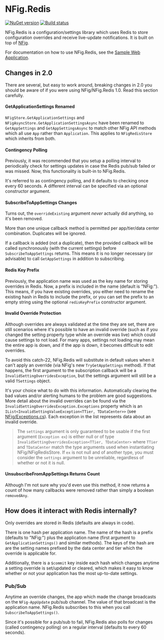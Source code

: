 # NFig.Redis

[![NuGet version](https://badge.fury.io/nu/NFig.Redis.svg)](http://badge.fury.io/nu/NFig.Redis)
[![Build status](https://ci.appveyor.com/api/projects/status/9erli0y6pmmig9wh/branch/master?svg=true)](https://ci.appveyor.com/project/bretcope/nfig-redis/branch/master)

NFig.Redis is a configuration/settings library which uses Redis to store configuration overrides and receive live-update notifications. It is built on top of [NFig](https://github.com/NFig/NFig).

For documentation on how to use NFig.Redis, see the [Sample Web Application](https://github.com/NFig/SampleWebApplication).

## Changes in 2.0

There are several, but easy to work around, breaking changes in 2.0 you should be aware of if you were using NFig/NFig.Redis 1.0. Read this section carefully.

#### GetApplicationSettings Renamed

`NFigStore.GetApplicationSettings` and `NFigAsyncStore.GetApplicationSettingsAsync` have been renamed to `GetAppSettings` and `GetAppSettingsAsync` to match other NFig API methods which all use `App` rather than `Application`. This applies to `NFigRedisStore` which inherits from both.

#### Contingency Polling

Previously, it was recommended that you setup a polling interval to periodically check for settings updates in case the Redis pub/sub failed or was missed. Now, this functionality is built-in to NFig.Redis.

It's referred to as contingency polling, and it defaults to checking once every 60 seconds. A different interval can be specified via an optional constructor argument.

#### SubscribeToAppSettings Changes

Turns out, the `overrideExisting` argument _never_ actually did anything, so it's been removed.

More than one unique callback method is permitted per app/tier/data center combination. Duplicates will be ignored.

If a callback is added (not a duplicate), then the provided callback will be called synchronously (with the current settings) before `SubscribeToAppSettings` returns. This means it is no longer necessary (or advisable) to call `GetAppSettings` in addition to subscribing.

#### Redis Key Prefix

Previously, the application name was used as the key name for storing overrides in Redis. Now, a prefix is included in the name (default is "NFig:"). This means, if you have existing overrides, you either need to rename the existing hash in Redis to include the prefix, or you can set the prefix to an empty string using the optional `redisKeyPrefix` constructor argument.

#### Invalid Override Protection

Although overrides are always validated at the time they are set, there are still scenarios where it's possible to have an invalid override (such as if you changed the setting property type while an override was live) which could cause settings to not load. For many apps, settings not loading may mean the entire app is down, and if the app is down, it becomes difficult to edit overrides.

To avoid this catch-22, NFig.Redis will substitute in default values when it can't apply an override (via NFig's new `TryGetAppSettings` method). If that happens, the first argument to the subscription callback will be a `InvalidSettingOverridesException`, but the settings argument will still be a valid `TSettings` object.

It's your choice what to do with this information. Automatically clearing the bad values and/or alerting humans to the problem are good suggestions. More detail about the invalid overrides can be found via the `InvalidSettingOverridesException.Exceptions` property which is an `IList<InvalidSettingValueException<TTier, TDataCenter>>` (see [NFig/Exceptions.cs](https://github.com/NFig/NFig/blob/master/NFig/Exceptions.cs)). Each exception in the list represents data about an invalid override.

> The `settings` argument is only guaranteed to be usable if the first argument (`Exception ex`) is either null or of type `InvalidSettingOverridesException<TTier, TDataCenter>` where `TTier` and `TDataCenter` match the type arguments used when instantiating NFig/NFigRedisStore. If `ex` is not null and of another type, you must consider the `settings` argument to be unreliable, regardless of whether or not it is null.

#### UnsubscribeFromAppSettings Returns Count

Although I'm not sure why you'd even use this method, it now returns a count of how many callbacks were removed rather than simply a boolean  `removedAny`.

## How does it interact with Redis internally?

Only overrides are stored in Redis (defaults are always in code).

There is one hash per application name. The name of the hash is a prefix (defaults to "NFig:") plus the application name (first argument to `GetApplicationSettings()` and similar methods). The keys of the hash are are the setting names prefixed by the data center and tier which the override is applicable for.

Additionally, there is a `$commit` key inside each hash which changes anytime a setting override is set/updated or cleared, which makes it easy to know whether or not your application has the most up-to-date settings.

### Pub/Sub

Anytime an override changes, the app which made the change broadcasts on the `NFig-AppUpdate` pub/sub channel. The value of that broadcast is the application name. NFig.Redis subscribes to this when you call `SubscribeToAppSettings()`.

Since it's possible for a pub/sub to fail, NFig.Redis also polls for changes (called contingency polling) on a regular interval (defaults to every 60 seconds).
